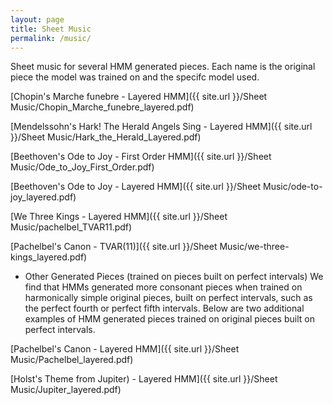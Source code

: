 ```yaml
---
layout: page
title: Sheet Music
permalink: /music/
---
```


Sheet music for several HMM generated pieces.  Each name is the original piece the model was trained on and the specifc model used.

[Chopin's Marche funebre - Layered HMM]({{ site.url }}/Sheet Music/Chopin_Marche_funebre_layered.pdf)

[Mendelssohn's Hark! The Herald Angels Sing - Layered HMM]({{ site.url }}/Sheet Music/Hark_the_Herald_Layered.pdf)

[Beethoven's Ode to Joy - First Order HMM]({{ site.url }}/Sheet Music/Ode_to_Joy_First_Order.pdf)

[Beethoven's Ode to Joy - Layered HMM]({{ site.url }}/Sheet Music/ode-to-joy_layered.pdf)

[We Three Kings - Layered HMM]({{ site.url }}/Sheet Music/pachelbel_TVAR11.pdf)

[Pachelbel's Canon - TVAR(11)]({{ site.url }}/Sheet Music/we-three-kings_layered.pdf)

- Other Generated Pieces (trained on pieces built on perfect intervals)
We find that HMMs generated more consonant pieces when trained on harmonically simple original pieces, built on perfect intervals, such as the perfect fourth or perfect fifth intervals.  Below are two additional examples of HMM generated pieces trained on original pieces built on perfect intervals. 

[Pachelbel's Canon - Layered HMM]({{ site.url }}/Sheet Music/Pachelbel_layered.pdf)

[Holst's Theme from Jupiter) - Layered HMM]({{ site.url }}/Sheet Music/Jupiter_layered.pdf)
